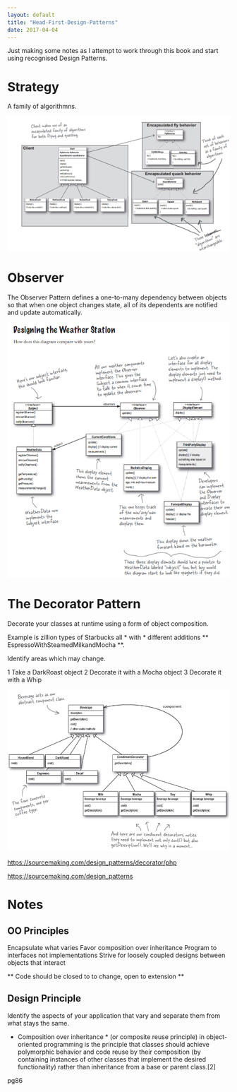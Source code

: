 ```yaml
---
layout: default
title: "Head-First-Design-Patterns"
date: 2017-04-04
---
```


Just making some notes as I attempt to work through this book and start using recognised Design Patterns.

# Strategy

A family of algorithmns.

<img src="/images/Strategy.png" alt="missing" class="inline"/>


# Observer

The Observer Pattern defines a one-to-many dependency between objects so that when one object changes state, all of its dependents are notified and update automatically.


<img src="/images/Observer.png" alt="missing" class="inline"/>


# The Decorator Pattern

Decorate your classes at runtime using a form of object composition.

Example is zillion types of Starbucks all * with * different additions ** EspressoWithSteamedMilkandMocha **.

Identify areas which may change.

1 Take a DarkRoast object
2 Decorate it with a Mocha object
3 Decorate it with a Whip 


<img src="/images/Decorator.png" alt="missing" class="inline"/>

https://sourcemaking.com/design_patterns/decorator/php

https://sourcemaking.com/design_patterns




# Notes


## OO Principles

Encapsulate what varies
Favor composition over inheritance
Program to interfaces not implementations
Strive for loosely coupled designs between objects that interact

** Code should be closed to to change,  open to extension  **


## Design Principle

Identify the aspects of your application that vary and separate them from what stays the same.

* Composition over inheritance * (or composite reuse principle) in object-oriented programming is the principle that classes should achieve polymorphic behavior and code reuse by their composition (by containing instances of other classes that implement the desired functionality) rather than inheritance from a base or parent class.[2] 

pg86

